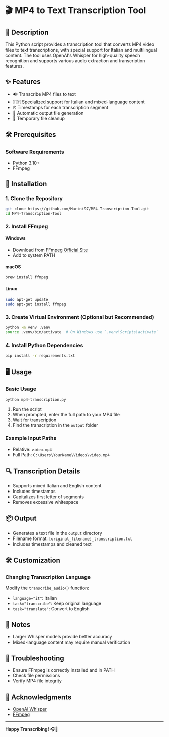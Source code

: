 # 🎬 MP4 to Text Transcription Tool

## 📝 Description

This Python script provides a transcription tool that converts MP4 video files to text transcriptions, with special support for Italian and multilingual content. The tool uses OpenAI's Whisper for high-quality speech recognition and supports various audio extraction and transcription features.

## ✨ Features

- 🔊 Transcribe MP4 files to text
- 🇮🇹 Specialized support for Italian and mixed-language content
- ⏰ Timestamps for each transcription segment
- 📂 Automatic output file generation
- 🧹 Temporary file cleanup

## 🛠 Prerequisites

### Software Requirements
- Python 3.10+
- FFmpeg

## 🚀 Installation

### 1. Clone the Repository
```bash
git clone https://github.com/Marini97/MP4-Transcription-Tool.git
cd MP4-Transcription-Tool
```

### 2. Install FFmpeg

#### Windows
- Download from [FFmpeg Official Site](https://www.gyan.dev/ffmpeg/builds/)
- Add to system PATH

#### macOS
```bash
brew install ffmpeg
```

#### Linux
```bash
sudo apt-get update
sudo apt-get install ffmpeg
```

### 3. Create Virtual Environment (Optional but Recommended)
```bash
python -m venv .venv
source .venv/bin/activate  # On Windows use `.venv\Scripts\activate`
```

### 4. Install Python Dependencies
```bash
pip install -r requirements.txt
```

## 🖥 Usage

### Basic Usage
```bash
python mp4-transcription.py
```

1. Run the script
2. When prompted, enter the full path to your MP4 file
3. Wait for transcription
4. Find the transcription in the `output` folder

### Example Input Paths
- Relative: `video.mp4`
- Full Path: `C:\Users\YourName\Videos\video.mp4`

## 🔍 Transcription Details
- Supports mixed Italian and English content
- Includes timestamps
- Capitalizes first letter of segments
- Removes excessive whitespace

## 📦 Output
- Generates a text file in the `output` directory
- Filename format: `[original_filename]_transcription.txt`
- Includes timestamps and cleaned text

## 🛠 Customization

### Changing Transcription Language
Modify the `transcribe_audio()` function:
- `language="it"`: Italian
- `task="transcribe"`: Keep original language
- `task="translate"`: Convert to English

## 📝 Notes
- Larger Whisper models provide better accuracy
- Mixed-language content may require manual verification

## 🐛 Troubleshooting
- Ensure FFmpeg is correctly installed and in PATH
- Check file permissions
- Verify MP4 file integrity

## 🙏 Acknowledgments
- [OpenAI Whisper](https://github.com/openai/whisper)
- [FFmpeg](https://ffmpeg.org/)

---

**Happy Transcribing!** 🎧📝